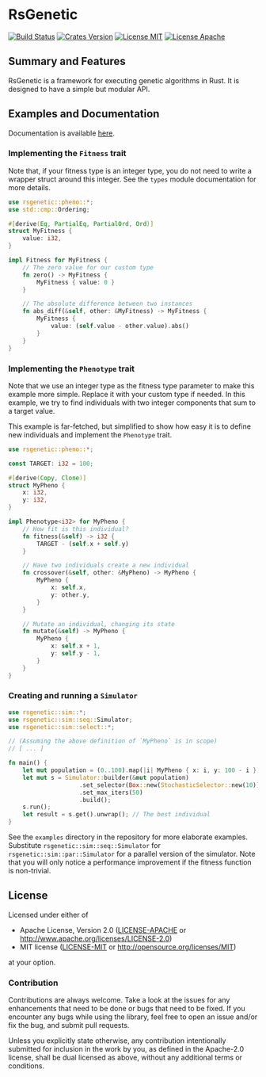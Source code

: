 # RsGenetic
[![Build Status](https://travis-ci.org/m-decoster/RsGenetic.svg?branch=master)](https://travis-ci.org/m-decoster/RsGenetic)
[![Crates Version](https://img.shields.io/crates/v/rsgenetic.svg)](https://crates.io/crates/rsgenetic/)
[![License MIT](https://img.shields.io/badge/License-MIT-blue.svg)](./LICENSE)
[![License Apache](https://img.shields.io/badge/license-Apache--2.0-blue.svg)](./LICENSE)

## Summary and Features
RsGenetic is a framework for executing genetic algorithms in Rust. It is designed to have a simple but modular API.

## Examples and Documentation
Documentation is available [here](https://docs.rs/rsgenetic/1.7.0/rsgenetic/).  

### Implementing the `Fitness` trait

Note that, if your fitness type is an integer type, you
do not need to write a wrapper struct around this integer. See
the `types` module documentation for more details.

```rust
use rsgenetic::pheno::*;
use std::cmp::Ordering;

#[derive(Eq, PartialEq, PartialOrd, Ord)]
struct MyFitness {
    value: i32,
}

impl Fitness for MyFitness {
    // The zero value for our custom type
    fn zero() -> MyFitness {
        MyFitness { value: 0 }
    }

    // The absolute difference between two instances
    fn abs_diff(&self, other: &MyFitness) -> MyFitness {
        MyFitness {
            value: (self.value - other.value).abs()
        }
    }
}
```

### Implementing the `Phenotype` trait

Note that we use an integer type as the fitness type parameter
to make this example more simple. Replace it with your custom type
if needed. In this example, we try to find individuals with
two integer components that sum to a target value.

This example is far-fetched, but simplified to show how
easy it is to define new individuals and implement
the `Phenotype` trait.

```rust
use rsgenetic::pheno::*;

const TARGET: i32 = 100;

#[derive(Copy, Clone)]
struct MyPheno {
    x: i32,
    y: i32,
}

impl Phenotype<i32> for MyPheno {
    // How fit is this individual?
    fn fitness(&self) -> i32 {
        TARGET - (self.x + self.y)
    }

    // Have two individuals create a new individual
    fn crossover(&self, other: &MyPheno) -> MyPheno {
        MyPheno {
            x: self.x,
            y: other.y,
        }
    }

    // Mutate an individual, changing its state
    fn mutate(&self) -> MyPheno {
        MyPheno {
            x: self.x + 1,
            y: self.y - 1,
        }
    }
}
```

### Creating and running a `Simulator`

```rust
use rsgenetic::sim::*;
use rsgenetic::sim::seq::Simulator;
use rsgenetic::sim::select::*;

// (Assuming the above definition of `MyPheno` is in scope)
// [ ... ]

fn main() {
    let mut population = (0..100).map(|i| MyPheno { x: i, y: 100 - i }).collect();
    let mut s = Simulator::builder(&mut population)
                    .set_selector(Box::new(StochasticSelector::new(10)))
                    .set_max_iters(50)
                    .build();
    s.run();
    let result = s.get().unwrap(); // The best individual
}
```

See the `examples` directory in the repository for more elaborate examples.
Substitute `rsgenetic::sim::seq::Simulator` for `rsgenetic::sim::par::Simulator` for a
parallel version of the simulator. Note that you will only notice a performance improvement if the fitness function is non-trivial.

## License

Licensed under either of

 * Apache License, Version 2.0 ([LICENSE-APACHE](LICENSE-APACHE) or http://www.apache.org/licenses/LICENSE-2.0)
 * MIT license ([LICENSE-MIT](LICENSE-MIT) or http://opensource.org/licenses/MIT)

at your option.

### Contribution

Contributions are always welcome. Take a look at the issues for any enhancements that need to be
done or bugs that need to be fixed. If you encounter any bugs while using the library, feel free to
open an issue and/or fix the bug, and submit pull requests.

Unless you explicitly state otherwise, any contribution intentionally submitted
for inclusion in the work by you, as defined in the Apache-2.0 license, shall be dual licensed as above, without any
additional terms or conditions.

